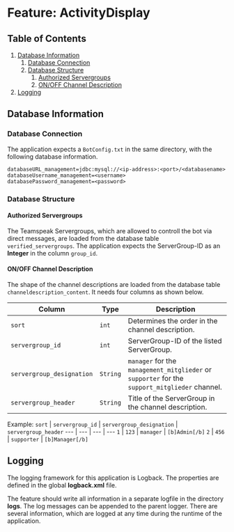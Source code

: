 # Feature: ActivityDisplay
## Table of Contents
1. [Database Information](#database-information)
   1. [Database Connection](#database-connection)
   1. [Database Structure](#database-structure)
      1. [Authorized Servergroups](#authorized-servergroups)
      1. [ON/OFF Channel Description](#onoff-channel-description)
1. [Logging](#logging)

## Database Information
### Database Connection
The application expects a `BotConfig.txt` in the same directory, with the following database information.
```
databaseURL_management=jdbc:mysql://<ip-address>:<port>/<databasename>
databaseUsername_management=<username>
databasePassword_management=<password>
```

### Database Structure
#### Authorized Servergroups
The Teamspeak Servergroups, which are allowed to controll the bot via direct messages, are loaded from the database table `verified_servergroups`. The application expects the ServerGroup-ID as an **Integer** in the column `group_id`.

#### ON/OFF Channel Description
The shape of the channel descriptions are loaded from the database table `channeldescription_content`. It needs four columns as shown below.

Column | Type | Description
--- | --- | ---
`sort` | `int` | Determines the order in the channel description.
`servergroup_id` | `int` | ServerGroup-ID of the listed ServerGroup.
`servergroup_designation` | `String` | `manager` for the `management_mitglieder` or `supporter` for the `support_mitglieder` channel.
`servergroup_header` | `String` | Title of the ServerGroup in the channel description.

Example:
`sort` | `servergroup_id` | `servergroup_designation` | `servergroup_header`
--- | --- | --- | ---
`1` | `123` | `manager` | `[b]Admin[/b]`
`2` | `456` | `supporter` | `[b]Manager[/b]`

## Logging
The logging framework for this application is Logback. The properties are defined in the global **logback.xml** file.

The feature should write all information in a separate logfile in the directory **logs**. The log messages can be appended to the parent logger. There are several information, which are logged at any time during the runtime of the application.
